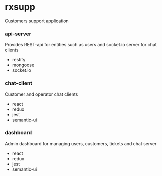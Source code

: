# rxsupp
Customers support application

### api-server
Provides REST-api for entities such as users and socket.io server for chat clients
- restify  
- mongoose
- socket.io

### chat-client
Customer and operator chat clients
- react
- redux
- jest
- semantic-ui

### dashboard
Admin dashboard for managing users, customers, tickets and chat server
- react
- redux
- jest
- semantic-ui

